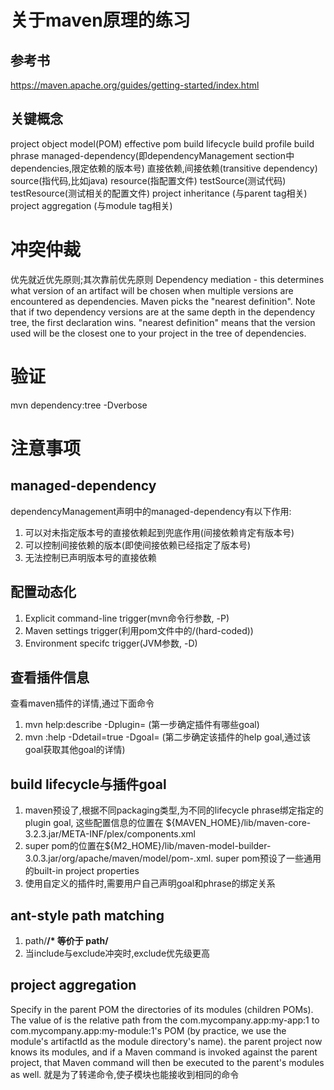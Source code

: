 # 关于maven原理的练习

## 参考书
https://maven.apache.org/guides/getting-started/index.html


## 关键概念
project object model(POM)
effective pom
build lifecycle
build profile
build phrase
managed-dependency(即dependencyManagement section中dependencies,限定依赖的版本号)
直接依赖,间接依赖(transitive dependency)
source(指代码,比如java)
resource(指配置文件)
testSource(测试代码)
testResource(测试相关的配置文件)
project inheritance (与parent tag相关)
project aggregation (与module tag相关)


# 冲突仲裁
优先就近优先原则;其次靠前优先原则
Dependency mediation - this determines what version of an artifact will be chosen when multiple versions are encountered as dependencies.
Maven picks the "nearest definition".
Note that if two dependency versions are at the same depth in the dependency tree, the first declaration wins.
"nearest definition" means that the version used will be the closest one to your project in the tree of dependencies.

# 验证
mvn dependency:tree -Dverbose


# 注意事项
## managed-dependency
dependencyManagement声明中的managed-dependency有以下作用:
1. 可以对未指定版本号的直接依赖起到兜底作用(间接依赖肯定有版本号)
2. 可以控制间接依赖的版本(即使间接依赖已经指定了版本号)
3. 无法控制已声明版本号的直接依赖


## 配置动态化
1. Explicit command-line trigger(mvn命令行参数, -P)
2. Maven settings trigger(利用pom文件中的<settings>/<activeProfiles>(hard-coded))
3. Environment specifc trigger(JVM参数, -D)


## 查看插件信息
查看maven插件的详情,通过下面命令
1. mvn help:describe -Dplugin=<plugin-id>  (第一步确定插件有哪些goal)
2. mvn <goal-prefix>:help -Ddetail=true -Dgoal=<goal-name> (第二步确定该插件的help goal,通过该goal获取其他goal的详情)


## build lifecycle与插件goal
1. maven预设了,根据不同packaging类型,为不同的lifecycle phrase绑定指定的plugin goal, 这些配置信息的位置在 ${MAVEN_HOME}/lib/maven-core-3.2.3.jar/META-INF/plex/components.xml
2. super pom的位置在${M2_HOME}/lib/maven-model-builder-3.0.3.jar/org/apache/maven/model/pom-<version>.xml. super pom预设了一些通用的built-in project properties
3. 使用自定义的插件时,需要用户自己声明goal和phrase的绑定关系


## ant-style path matching
1. path/**/* 等价于 path/**
2. 当include与exclude冲突时,exclude优先级更高

## project aggregation
Specify in the parent POM the directories of its modules (children POMs).
The value of <module> is the relative path from the com.mycompany.app:my-app:1 to com.mycompany.app:my-module:1's POM (by practice, we use the module's artifactId as the module directory's name).
the parent project now knows its modules, and if a Maven command is invoked against the parent project, that Maven command will then be executed to the parent's modules as well.
就是为了转递命令,使子模块也能接收到相同的命令